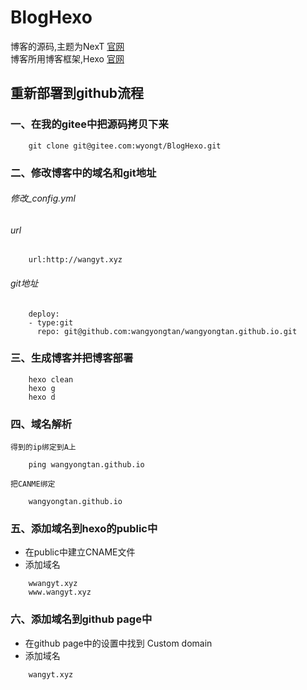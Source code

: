 # BlogHexo

博客的源码,主题为NexT  [官网](http://theme-next.iissnan.com/)  
博客所用博客框架,Hexo  [官网](https://hexo.io/zh-cn/)  

## 重新部署到github流程

### 一、在我的gitee中把源码拷贝下来
```
    git clone git@gitee.com:wyongt/BlogHexo.git
```

### 二、修改博客中的域名和git地址
######  修改_config.yml
######  url

```
    url:http://wangyt.xyz
```

###### git地址
```
    deploy:
    - type:git
      repo: git@github.com:wangyongtan/wangyongtan.github.io.git
```



### 三、生成博客并把博客部署
```
    hexo clean
    hexo g 
    hexo d
```

### 四、域名解析
    得到的ip绑定到A上
```
    ping wangyongtan.github.io 
```
    把CANME绑定
```
    wangyongtan.github.io
```

### 五、添加域名到hexo的public中
- 在public中建立CNAME文件
- 添加域名
```
    wwangyt.xyz
    www.wangyt.xyz
```

### 六、添加域名到github page中
- 在github page中的设置中找到 Custom domain
- 添加域名 
``` 
    wangyt.xyz
```


